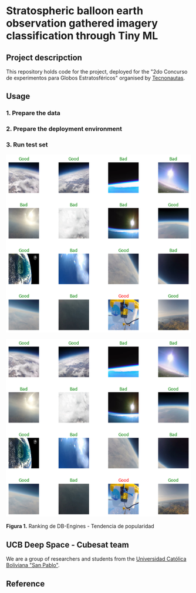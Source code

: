 # Stratospheric balloon earth observation gathered imagery classification through Tiny ML

## Project descripction

This repository holds code for the project, deployed for the "2do Concurso de experimentos para Globos Estratosféricos" organised by [Tecnonautas](https://tecnonautasbolivia.com/).

## Usage

### 1. Prepare the data
### 2. Prepare the deployment environment
### 3. Run test set

![TensorFlow model](https://github.com/ChristianConchari/Strathospheric-ballon-earth-observation-gathered-imagery-classification-through-TinyML/blob/master/tf-model.png) 

![TensorFlow Lite model](https://github.com/ChristianConchari/Strathospheric-ballon-earth-observation-gathered-imagery-classification-through-TinyML/blob/master/tflite-model.png)




**Figura 1.** Ranking de DB-Engines - Tendencia de popularidad

## UCB Deep Space - Cubesat team
We are a group of researchers and students from the [Universidad Católica Boliviana "San Pablo"](https://lpz.ucb.edu.bo/).

## Reference


